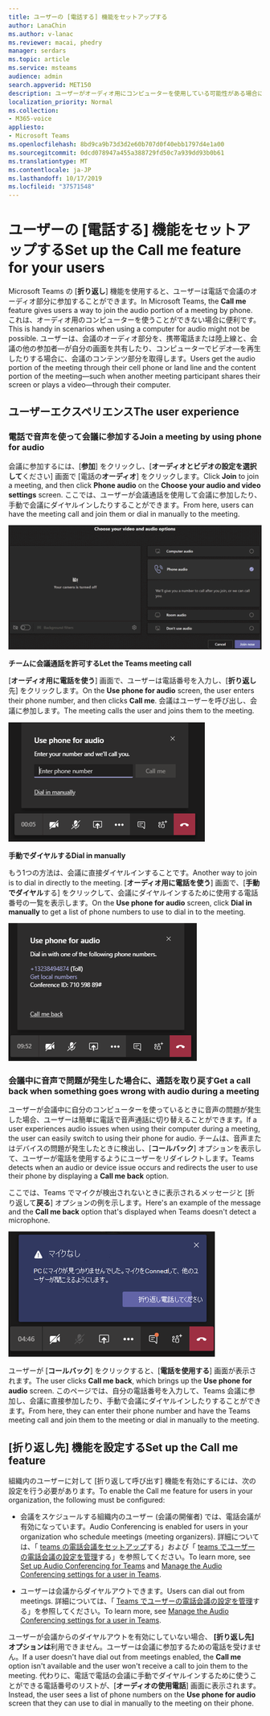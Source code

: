 ```yaml
---
title: ユーザーの [電話する] 機能をセットアップする
author: LanaChin
ms.author: v-lanac
ms.reviewer: macai, phedry
manager: serdars
ms.topic: article
ms.service: msteams
audience: admin
search.appverid: MET150
description: ユーザーがオーディオ用にコンピューターを使用している可能性がある場合に、ユーザーが電話でオーディオ部分に参加できるように、Teams の [折り返し] 機能を設定する方法について説明します。
localization_priority: Normal
ms.collection:
- M365-voice
appliesto:
- Microsoft Teams
ms.openlocfilehash: 8bd9ca9b73d3d2e60b707d0f40ebb1797d4e1a00
ms.sourcegitcommit: 0dcd078947a455a388729fd50c7a939dd93b0b61
ms.translationtype: MT
ms.contentlocale: ja-JP
ms.lasthandoff: 10/17/2019
ms.locfileid: "37571548"
---
```

# <a name="set-up-the-call-me-feature-for-your-users"></a><span data-ttu-id="1b56d-103">ユーザーの [電話する] 機能をセットアップする</span><span class="sxs-lookup"><span data-stu-id="1b56d-103">Set up the Call me feature for your users</span></span>

<span data-ttu-id="1b56d-104">Microsoft Teams の [**折り返し**] 機能を使用すると、ユーザーは電話で会議のオーディオ部分に参加することができます。</span><span class="sxs-lookup"><span data-stu-id="1b56d-104">In Microsoft Teams, the **Call me** feature gives users a way to join the audio portion of a meeting by phone.</span></span> <span data-ttu-id="1b56d-105">これは、オーディオ用のコンピューターを使うことができない場合に便利です。</span><span class="sxs-lookup"><span data-stu-id="1b56d-105">This is handy in scenarios when using a computer for audio might not be possible.</span></span> <span data-ttu-id="1b56d-106">ユーザーは、会議のオーディオ部分を、携帯電話または陸上線と、会議の他の参加者&mdash;が自分の画面を共有したり、コンピューターでビデオ&mdash;を再生したりする場合に、会議のコンテンツ部分を取得します。</span><span class="sxs-lookup"><span data-stu-id="1b56d-106">Users get the audio portion of the meeting through their cell phone or land line and the content portion of the meeting&mdash;such when another meeting participant shares their screen or plays a video&mdash;through their computer.</span></span>

## <a name="the-user-experience"></a><span data-ttu-id="1b56d-107">ユーザーエクスペリエンス</span><span class="sxs-lookup"><span data-stu-id="1b56d-107">The user experience</span></span>

### <a name="join-a-meeting-by-using-phone-for-audio"></a><span data-ttu-id="1b56d-108">電話で音声を使って会議に参加する</span><span class="sxs-lookup"><span data-stu-id="1b56d-108">Join a meeting by using phone for audio</span></span>

<span data-ttu-id="1b56d-109">会議に参加するには、[**参加**] をクリックし、[**オーディオとビデオの設定を選択して**ください] 画面で [電話の**オーディオ**] をクリックします。</span><span class="sxs-lookup"><span data-stu-id="1b56d-109">Click **Join** to join a meeting, and then click **Phone audio** on the  **Choose your audio and video settings** screen.</span></span> <span data-ttu-id="1b56d-110">ここでは、ユーザーが会議通話を使用して会議に参加したり、手動で会議にダイヤルインしたりすることができます。</span><span class="sxs-lookup"><span data-stu-id="1b56d-110">From here, users can have the meeting call and join them or dial in manually to the meeting.</span></span>

![[電話] オーディオオプションのスクリーンショット](media/set-up-the-call-me-feature-for-your-users-phone-audio.png)

<span data-ttu-id="1b56d-112">**チームに会議通話を許可する**</span><span class="sxs-lookup"><span data-stu-id="1b56d-112">**Let the Teams meeting call**</span></span>

<span data-ttu-id="1b56d-113">[**オーディオ用に電話を使う**] 画面で、ユーザーは電話番号を入力し、[**折り返し**先] をクリックします。</span><span class="sxs-lookup"><span data-stu-id="1b56d-113">On the **Use phone for audio** screen, the user enters their phone number, and then clicks **Call me**.</span></span> <span data-ttu-id="1b56d-114">会議はユーザーを呼び出し、会議に参加します。</span><span class="sxs-lookup"><span data-stu-id="1b56d-114">The meeting calls the user and joins them to the meeting.</span></span>

![[オーディオ用電話を使う] 画面の [折り返し先] オプションのスクリーンショット](media/set-up-the-call-me-feature-for-your-users-call-me.png)

<span data-ttu-id="1b56d-116">**手動でダイヤルする**</span><span class="sxs-lookup"><span data-stu-id="1b56d-116">**Dial in manually**</span></span>

<span data-ttu-id="1b56d-117">もう1つの方法は、会議に直接ダイヤルインすることです。</span><span class="sxs-lookup"><span data-stu-id="1b56d-117">Another way to join is to dial in directly to the meeting.</span></span> <span data-ttu-id="1b56d-118">[**オーディオ用に電話を使う**] 画面で、[**手動でダイヤル**する] をクリックして、会議にダイヤルインするために使用する電話番号の一覧を表示します。</span><span class="sxs-lookup"><span data-stu-id="1b56d-118">On the **Use phone for audio** screen, click **Dial in manually** to get a list of phone numbers to use to dial in to the meeting.</span></span>

![[手動でダイヤルする] オプションのスクリーンショット](media/set-up-the-call-me-feature-for-your-users-dial-in.png)

### <a name="get-a-call-back-when-something-goes-wrong-with-audio-during-a-meeting"></a><span data-ttu-id="1b56d-120">会議中に音声で問題が発生した場合に、通話を取り戻す</span><span class="sxs-lookup"><span data-stu-id="1b56d-120">Get a call back when something goes wrong with audio during a meeting</span></span>

<span data-ttu-id="1b56d-121">ユーザーが会議中に自分のコンピューターを使っているときに音声の問題が発生した場合、ユーザーは簡単に電話で音声通話に切り替えることができます。</span><span class="sxs-lookup"><span data-stu-id="1b56d-121">If a user experiences audio issues when using their computer during a meeting, the user can easily switch to using their phone for audio.</span></span> <span data-ttu-id="1b56d-122">チームは、音声またはデバイスの問題が発生したときに検出し、[**コールバック**] オプションを表示して、ユーザーが電話を使用するようにユーザーをリダイレクトします。</span><span class="sxs-lookup"><span data-stu-id="1b56d-122">Teams detects when an audio or device issue occurs and redirects the user to use their phone by displaying a **Call me back** option.</span></span>

<span data-ttu-id="1b56d-123">ここでは、Teams でマイクが検出されないときに表示されるメッセージと [折り返して**戻る**] オプションの例を示します。</span><span class="sxs-lookup"><span data-stu-id="1b56d-123">Here's an example of the message and the **Call me back** option that's displayed when Teams doesn't detect a microphone.</span></span>

![[コールバック] オプションのスクリーンショット](media/set-up-the-call-me-feature-for-your-users-no-mic.PNG)

<span data-ttu-id="1b56d-125">ユーザーが [**コールバック**] をクリックすると、[**電話を使用する**] 画面が表示されます。</span><span class="sxs-lookup"><span data-stu-id="1b56d-125">The user clicks **Call me back**, which brings up the **Use phone for audio** screen.</span></span> <span data-ttu-id="1b56d-126">このページでは、自分の電話番号を入力して、Teams 会議に参加し、会議に直接参加したり、手動で会議にダイヤルインしたりすることができます。</span><span class="sxs-lookup"><span data-stu-id="1b56d-126">From here, they can enter their phone number and have the Teams meeting call and join them to the meeting or dial in manually to the meeting.</span></span>

## <a name="set-up-the-call-me-feature"></a><span data-ttu-id="1b56d-127">[折り返し先] 機能を設定する</span><span class="sxs-lookup"><span data-stu-id="1b56d-127">Set up the Call me feature</span></span>

<span data-ttu-id="1b56d-128">組織内のユーザーに対して [折り返して呼び出す] 機能を有効にするには、次の設定を行う必要があります。</span><span class="sxs-lookup"><span data-stu-id="1b56d-128">To enable the Call me feature for users in your organization, the following must be configured:</span></span>

- <span data-ttu-id="1b56d-129">会議をスケジュールする組織内のユーザー (会議の開催者) では、電話会議が有効になっています。</span><span class="sxs-lookup"><span data-stu-id="1b56d-129">Audio Conferencing is enabled for users in your organization who schedule meetings (meeting organizers).</span></span> <span data-ttu-id="1b56d-130">詳細については、「 [teams の電話会議をセットアップ](set-up-audio-conferencing-in-teams.md)する」および「 [teams でユーザーの電話会議の設定を管理](manage-the-audio-conferencing-settings-for-a-user-in-teams.md)する」を参照してください。</span><span class="sxs-lookup"><span data-stu-id="1b56d-130">To learn more, see [Set up Audio Conferencing for Teams](set-up-audio-conferencing-in-teams.md) and [Manage the Audio Conferencing settings for a user in Teams](manage-the-audio-conferencing-settings-for-a-user-in-teams.md).</span></span>

- <span data-ttu-id="1b56d-131">ユーザーは会議からダイヤルアウトできます。</span><span class="sxs-lookup"><span data-stu-id="1b56d-131">Users can dial out from meetings.</span></span> <span data-ttu-id="1b56d-132">詳細については、「 [Teams でユーザーの電話会議の設定を管理](manage-the-audio-conferencing-settings-for-a-user-in-teams.md)する」を参照してください。</span><span class="sxs-lookup"><span data-stu-id="1b56d-132">To learn more, see [Manage the Audio Conferencing settings for a user in Teams](manage-the-audio-conferencing-settings-for-a-user-in-teams.md).</span></span>

<span data-ttu-id="1b56d-133">ユーザーが会議からのダイヤルアウトを有効にしていない場合、 **[折り返し先] オプションは**利用できません。ユーザーは会議に参加するための電話を受けません。</span><span class="sxs-lookup"><span data-stu-id="1b56d-133">If a user doesn't have dial out from meetings enabled, the **Call me** option isn't available and the user won't receive a call to join them to the meeting.</span></span> <span data-ttu-id="1b56d-134">代わりに、電話で電話の会議に手動でダイヤルインするために使うことができる電話番号のリストが、[**オーディオの使用電話**] 画面に表示されます。</span><span class="sxs-lookup"><span data-stu-id="1b56d-134">Instead, the user sees a list of phone numbers on the **Use phone for audio** screen that they can use to dial in manually to the meeting on their phone.</span></span>
